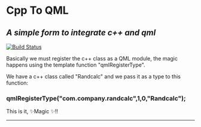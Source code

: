 # Cpp To QML
## _A simple form to integrate c++ and qml_

[![Build Status](https://travis-ci.org/joemccann/dillinger.svg?branch=master)](https://travis-ci.org/joemccann/dillinger)

Basically we must register the c++ class as a QML module, the magic happens using the template function "qmlRegisterType".


We have a c++ class called "Randcalc" and we pass it as a type to this function:


### qmlRegisterType<Randcalc>("com.company.randcalc",1,0,"Randcalc");

This is it, ✨Magic ✨!! 

****
